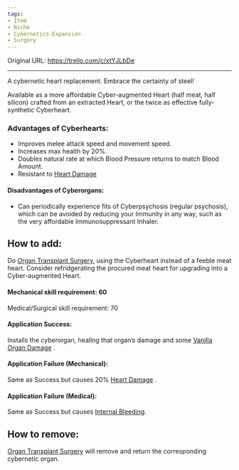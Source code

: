 ```yaml
---
tags:
- Item
- Niche
- Cybernetics-Expansion
- Surgery
---
```




Original URL: https://trello.com/c/xtYJLbDe

---

A cybernetic heart replacement. Embrace the certainty of steel!

Available as a more affordable Cyber-augmented Heart (half meat, half silicon) crafted from an extracted Heart, or the twice as effective fully-synthetic Cyberheart.

### Advantages of Cyberhearts:

- Improves melee attack speed and movement speed.
- Increases max health by 20%.
- Doubles natural rate at which Blood Pressure returns to match Blood Amount.
- Resistant to [Heart Damage](../Heart/Heart%20Damage.md)

#### Disadvantages of Cyberorgans:

- Can periodically experience fits of Cyberpsychosis (regular psychosis), which can be avoided by reducing your Immunity in any way, such as the very affordable Immunosuppressant Inhaler.

## How to add:

Do [Organ Transplant Surgery](../Procedures/Organ%20Transplant%20Surgery.md), using the Cyberheart instead of a feeble meat heart. Consider refridgerating the procured meat heart for upgrading into a Cyber-augmented Heart.

#### Mechanical skill requirement: 60

Medical/Surgical skill requirement: 70

#### Application Success:

Installs the cyberorgan, healing that organ’s damage and some [Vanilla Organ Damage](../Torso/Vanilla%20Organ%20Damage.md) .

#### Application Failure (Mechanical):

Same as Success but causes 20% [Heart Damage](../Heart/Heart%20Damage.md) .

#### Application Failure (Medical):

Same as Success but causes [Internal Bleeding](../Torso/Internal%20Bleeding.md).

## How to remove:

[Organ Transplant Surgery](../Procedures/Organ%20Transplant%20Surgery.md) will remove and return the corresponding cybernetic organ.